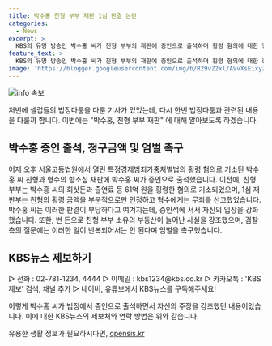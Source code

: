 ```yaml
---
title: 박수홍 친형 부부 재판 1심 판결 논란
categories:
  - News
excerpt: >
  KBS의 유명 방송인 박수홍 씨가 친형 부부의 재판에 증인으로 출석하며 횡령 혐의에 대한 항소심 재판에 관여했습니다. 박수홍 씨는 1심 재판 결과를 부당하다고 여기고 억울함을 호소하며, 자신의 번 돈으로 친형 부부의 부동산이 늘어났다고 강조했습니다. 그는 이런 일이 더 이상 반복돼서는 안된다며 엄벌을 촉구했습니다. (150자)
feature_text: >
  KBS의 유명 방송인 박수홍 씨가 친형 부부의 재판에 증인으로 출석하며 횡령 혐의에 대한 항소심 재판에 관여했습니다. 박수홍 씨는 1심 재판 결과를 부당하다고 여기고 억울함을 호소하며, 자신의 번 돈으로 친형 부부의 부동산이 늘어났다고 강조했습니다. 그는 이런 일이 더 이상 반복돼서는 안된다며 엄벌을 촉구했습니다. (150자)
image: 'https://blogger.googleusercontent.com/img/b/R29vZ2xl/AVvXsEixyZcFfHzMRdzZMjFBmAUKJYCLCGyLL1o632UiGVXcaFdKo_bkvkuCioo0uUKlGfBVcT3P84aROyZIXSBEx3Aw5nCQ3pTgDom1WDC4m8eifvWiAmWEEVb4x6G_l8C0QH225ldMjyaFvpxGEBGNO37VmDTDMHGhJPq73UglMfDca1-0aw/s1600/blogspot.png'
---
```


<p><img src="https://blogger.googleusercontent.com/img/b/R29vZ2xl/AVvXsEixyZcFfHzMRdzZMjFBmAUKJYCLCGyLL1o632UiGVXcaFdKo_bkvkuCioo0uUKlGfBVcT3P84aROyZIXSBEx3Aw5nCQ3pTgDom1WDC4m8eifvWiAmWEEVb4x6G_l8C0QH225ldMjyaFvpxGEBGNO37VmDTDMHGhJPq73UglMfDca1-0aw/s1600/blogspot.png" alt="info 속보" /></p>

<p>저번에 셀럽들의 법정다툼을 다룬 기사가 있었는데, 다시 한번 법정다툼과 관련된 내용을 다룰까 합니다. 이번에는 "박수홍, 친형 부부 재판" 에 대해 알아보도록 하겠습니다. </p>

<h2 data-ke-size="size26">박수홍 증인 출석, 청구금액 및 엄벌 촉구</h2>

<p data-ke-size="size16">어제 오후 서울고등법원에서 열린 특정경제범죄가중처벌법의 횡령 혐의로 기소된 박수홍 씨 친형과 형수의 항소심 재판에 박수홍 씨가 증인으로 출석했습니다. 이전에, 친형 부부는 박수홍 씨의 회삿돈과 출연료 등 61억 원을 횡령한 혐의로 기소되었으며, 1심 재판부는 친형의 횡령 금액을 부분적으로만 인정하고 형수에게는 무죄를 선고했었습니다. 박수홍 씨는 이러한 판결이 부당하다고 여겨지는데, 증인석에 서서 자신의 입장을 강화했습니다. 또한, 번 돈으로 친형 부부 소유의 부동산이 늘어난 사실을 강조했으며, 검찰 측의 질문에는 이러한 일이 반복되어서는 안 된다며 엄벌을 촉구했습니다.</p>

<h2 data-ke-size="size26">KBS뉴스 제보하기</h2>

<p data-ke-size="size16">▷ 전화 : 02-781-1234, 4444 ▷ 이메일 : kbs1234@kbs.co.kr ▷ 카카오톡 : 'KBS제보' 검색, 채널 추가 ▷ 네이버, 유튜브에서 KBS뉴스를 구독해주세요!</p>

<p>이렇게 박수홍 씨가 법정에서 증인으로 출석하면서 자신의 주장을 강조했던 내용이었습니다. 이에 대한 KBS뉴스의 제보처와 연락 방법은 위와 같습니다.</p>
유용한 생활 정보가 필요하시다면, <a href="https://opensis.kr" rel="dofollow">opensis.kr</a>


